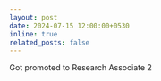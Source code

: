 ```yaml
---
layout: post
date: 2024-07-15 12:00:00+0530
inline: true
related_posts: false
---
```


Got promoted to Research Associate 2